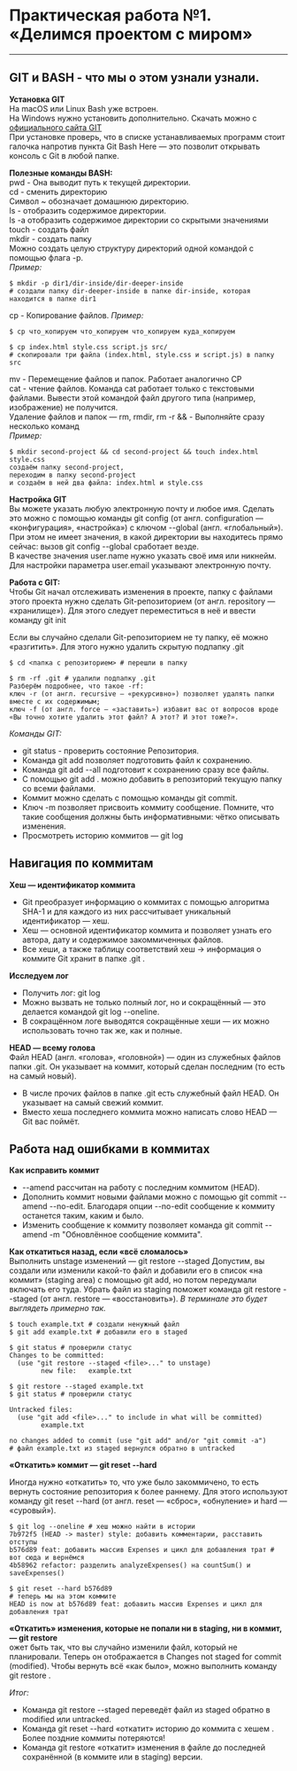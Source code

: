 # Практическая работа №1. «Делимся проектом с миром»
---
## GIT и BASH - что мы о этом узнали узнали.

__Установка GIT__  
На macOS или Linux Bash уже встроен.   
На Windows нужно установить дополнительно. Скачать можно с [официального сайта GIT](https://git-scm.com/download/win)  
При установке проверь, что в списке устанавливаемых программ стоит галочка напротив пункта Git Bash Here — это позволит открывать консоль с Git в любой папке.

__Полезные команды BASH:__  
pwd - Она выводит путь к текущей директории.  
cd - сменить директорию  
Символ ~ обозначает домашнюю директорию.  
ls - отобразить содержимое директории.  
ls -a отобразить содержимое директории со скрытыми значениями   
touch - создать файл  
mkdir - создать папку  
Можно создать целую структуру директорий одной командой с помощью флага -p.  
*Пример:*  
```
$ mkdir -p dir1/dir-inside/dir-deeper-inside
# создали папку dir-deeper-inside в папке dir-inside, которая находится в папке dir1 
```
cp - Копирование файлов.
*Пример:*
```
$ cp что_копируем что_копируем что_копируем куда_копируем

$ cp index.html style.css script.js src/
# скопировали три файла (index.html, style.css и script.js) в папку src
``` 

mv - Перемещение файлов и папок. Работает аналогично CP  
cat - чтение файлов. Команда cat работает только с текстовыми файлами. Вывести этой командой файл другого типа (например, изображение) не получится.  
Удаление файлов и папок — rm, rmdir, rm -r
&& - Выполняйте сразу несколько команд  
*Пример:*
```
$ mkdir second-project && cd second-project && touch index.html style.css
создаём папку second-project,
переходим в папку second-project
и создаём в ней два файла: index.html и style.css 
```

__Настройка GIT__  
Вы можете указать любую электронную почту и любое имя. Сделать это можно с помощью команды git config (от англ. configuration — «конфигурация», «настройка») с ключом --global (англ. «глобальный»). При этом не имеет значения, в какой директории вы находитесь прямо сейчас: вызов git config --global сработает везде.  
В качестве значения user.name нужно указать своё имя или никнейм. Для настройки параметра user.email указывают электронную почту.

__Работа с GIT:__  
Чтобы Git начал отслеживать изменения в проекте, папку с файлами этого проекта нужно сделать Git-репозиторием (от англ. repository — «хранилище»). Для этого следует переместиться в неё и ввести команду git init

Если вы случайно сделали Git-репозиторием не ту папку, её можно «разгитить». Для этого нужно удалить скрытую подпапку .git
```
$ cd <папка с репозиторием> # перешли в папку

$ rm -rf .git # удалили подпапку .git 
Разберём подробнее, что такое -rf:
ключ -r (от англ. recursive — «рекурсивно») позволяет удалять папки вместе с их содержимым;
ключ -f (от англ. force — «заставить») избавит вас от вопросов вроде «Вы точно хотите удалить этот файл? А этот? И этот тоже?».
```

*Команды GIT:*
* git status - проверить состояние Репозитория.<br>
* Команда git add позволяет подготовить файл к сохранению.  
* Команда git add --all подготовит к сохранению сразу все файлы.  
* С помощью git add . можно добавить в репозиторий текущую папку со всеми файлами.  
* Коммит можно сделать с помощью команды git commit.  
* Ключ -m позволяет присвоить коммиту сообщение. Помните, что такие сообщения должны быть информативными: чётко описывать изменения.  
* Просмотреть историю коммитов — git log

## Навигация по коммитам

__Хеш — идентификатор коммита__  
* Git преобразует информацию о коммитах с помощью алгоритма SHA-1 и для каждого из них рассчитывает уникальный идентификатор — хеш.
* Хеш — основной идентификатор коммита и позволяет узнать его автора, дату и содержимое закоммиченных файлов.
* Все хеши, а также таблицу соответствий хеш → информация о коммите Git хранит в папке .git .

__Исследуем лог__  
* Получить лог: git log
* Можно вызвать не только полный лог, но и сокращённый — это делается командой git log --oneline.
* В сокращённом логе выводятся сокращённые хеши — их можно использовать точно так же, как и полные.

__HEAD — всему голова__  
Файл HEAD (англ. «голова», «головной») — один из служебных файлов папки .git. Он указывает на коммит, который сделан последним (то есть на самый новый).
* В числе прочих файлов в папке .git есть служебный файл HEAD. Он указывает на самый свежий коммит.
* Вместо хеша последнего коммита можно написать слово HEAD — Git вас поймёт.

## Работа над ошибками в коммитах

__Как исправить коммит__  
* --amend рассчитан на работу с последним коммитом (HEAD).
* Дополнить коммит новыми файлами можно с помощью git commit --amend --no-edit. Благодаря опции --no-edit сообщение к коммиту останется таким, каким и было.
* Изменить сообщение к коммиту позволяет команда git commit --amend -m "Обновлённое сообщение коммита".

__Как откатиться назад, если «всё сломалось»__  
Выполнить unstage изменений — git restore --staged <file >
Допустим, вы создали или изменили какой-то файл и добавили его в список «на коммит» (staging area) с помощью git add, но потом передумали включать его туда. Убрать файл из staging поможет команда git restore --staged <file> (от англ. restore — «восстановить»).
*В терминале это будет выглядеть примерно так.*
```
$ touch example.txt # создали ненужный файл
$ git add example.txt # добавили его в staged

$ git status # проверили статус
Changes to be committed:
  (use "git restore --staged <file>..." to unstage)
        new file:   example.txt

$ git restore --staged example.txt
$ git status # проверили статус

Untracked files:
  (use "git add <file>..." to include in what will be committed)
        example.txt

no changes added to commit (use "git add" and/or "git commit -a")
# файл example.txt из staged вернулся обратно в untracked 
```

__«Откатить» коммит — git reset --hard <commit hash >__  

Иногда нужно «откатить» то, что уже было закоммичено, то есть вернуть состояние репозитория к более раннему. Для этого используют команду git reset --hard <commit hash> (от англ. reset  — «сброс», «обнуление» и hard — «суровый»).
```
$ git log --oneline # хеш можно найти в истории
7b972f5 (HEAD -> master) style: добавить комментарии, расставить отступы
b576d89 feat: добавить массив Expenses и цикл для добавления трат # вот сюда и вернёмся
4b58962 refactor: разделить analyzeExpenses() на countSum() и saveExpenses()

$ git reset --hard b576d89
# теперь мы на этом коммите
HEAD is now at b576d89 feat: добавить массив Expenses и цикл для добавления трат 
```
__«Откатить» изменения, которые не попали ни в staging, ни в коммит, — git restore <file >__  
ожет быть так, что вы случайно изменили файл, который не планировали. Теперь он отображается в Changes not staged for commit (modified). Чтобы вернуть всё «как было», можно выполнить команду git restore <file>.

*Итог:*
* Команда git restore --staged <file> переведёт файл из staged обратно в modified или untracked.
* Команда git reset --hard <commit hash> «откатит» историю до коммита с хешем <hash>. Более поздние коммиты потеряются!
* Команда git restore <file> «откатит» изменения в файле до последней сохранённой (в коммите или в staging) версии.